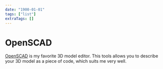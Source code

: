 ```yaml
---
date: "1900-01-01"
tags: ["list"]
extraTags: []
---
```

# OpenSCAD

[OpenSCAD](https://openscad.org/) is my favorite 3D model editor. This tools
allows you to describe your 3D model as a piece of code, which suits me very well.
